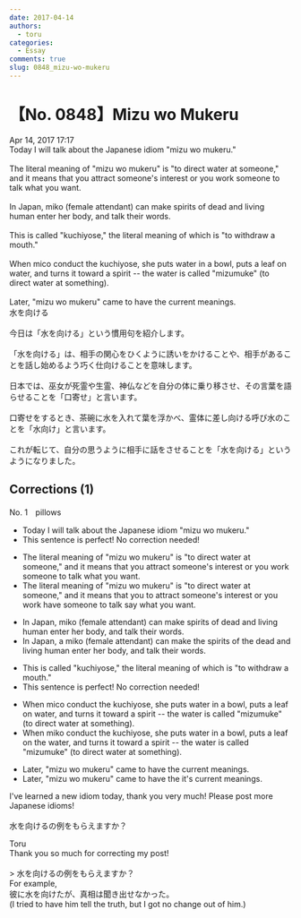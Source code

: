 ```yaml
---
date: 2017-04-14
authors:
  - toru
categories:
  - Essay
comments: true
slug: 0848_mizu-wo-mukeru
---
```


# 【No. 0848】Mizu wo Mukeru
<div class="date">Apr 14, 2017 17:17</div>
<div id="post"><div id="body_show_ori">
Today I will talk about the Japanese idiom "mizu wo mukeru."<br/><br/>The literal meaning of "mizu wo mukeru" is "to direct water at someone," and it means that you attract someone's interest or you work someone to talk what you want.<br/><br/>In Japan, miko (female attendant) can make spirits of dead and living human enter her body, and talk their words.<br/><br/>This is called "kuchiyose," the literal meaning of which is "to withdraw a mouth."<br/><br/>When mico conduct the kuchiyose, she puts water in a bowl, puts a leaf on water, and turns it toward a spirit -- the water is called "mizumuke" (to direct water at something).<br/><br/>Later, "mizu wo mukeru" came to have the current meanings.
</div></div>

<!-- more -->

<div id="post_ja"><div id="body_show_mo">
水を向ける<br/><br/>今日は「水を向ける」という慣用句を紹介します。<br/><br/>「水を向ける」は、相手の関心をひくように誘いをかけることや、相手があることを話し始めるよう巧く仕向けることを意味します。<br/><br/>日本では、巫女が死霊や生霊、神仏などを自分の体に乗り移させ、その言葉を語らせることを「口寄せ」と言います。<br/><br/>口寄せをするとき、茶碗に水を入れて葉を浮かべ、霊体に差し向ける呼び水のことを「水向け」と言います。<br/><br/>これが転じて、自分の思うように相手に話をさせることを「水を向ける」というようになりました。
</div></div>

## Corrections (1)
<div id="block"><div class="first_name"> No. 1　<span class="just_name">pillows</span></div><div id="block2">
<ul class="correction_field">
<li class="incorrect">Today I will talk about the Japanese idiom "mizu wo mukeru."</li>
<li class="corrected perfect">This sentence is perfect! No correction needed!</li>
</ul>
<ul class="correction_field">
<li class="incorrect">The literal meaning of "mizu wo mukeru" is "to direct water at someone," and it means that you attract someone's interest or you work someone to talk what you want.</li>
<li class="corrected correct">
The literal meaning of "mizu wo mukeru" is "to direct water at someone," and it means<span class="sline"> that you</span> <span class="f_red">to</span> attract someone's interest or <span class="sline">you work</span> <span class="f_red">have</span> someone <span class="sline">to talk </span><span class="f_red">say</span> what you want.
</li>
</ul>
<ul class="correction_field">
<li class="incorrect">In Japan, miko (female attendant) can make spirits of dead and living human enter her body, and talk their words.</li>
<li class="corrected correct">
In Japan, <span class="f_red">a</span> miko (female attendant) can make <span class="f_red">the</span> spirits of <span class="f_red">the</span> dead and living <span class="sline">human</span> enter her body, and talk<span class="sline"> their words.</span>
</li>
</ul>
<ul class="correction_field">
<li class="incorrect">This is called "kuchiyose," the literal meaning of which is "to withdraw a mouth."</li>
<li class="corrected perfect">This sentence is perfect! No correction needed!</li>
</ul>
<ul class="correction_field">
<li class="incorrect">When mico conduct the kuchiyose, she puts water in a bowl, puts a leaf on water, and turns it toward a spirit -- the water is called "mizumuke" (to direct water at something).</li>
<li class="corrected correct">
When mi<span class="f_red">k</span>o conduct the kuchiyose, she puts water in a bowl, puts a leaf on <span class="f_red">the</span> water, and turns it toward a spirit -- the water is called "mizumuke" (to direct water at something).
</li>
</ul>
<ul class="correction_field">
<li class="incorrect">Later, "mizu wo mukeru" came to have the current meanings.</li>
<li class="corrected correct">
Later, "mizu wo mukeru" came to have <span class="sline">the</span> <span class="f_red">it's</span> current meaning<span class="sline">s</span>.
</li>
</ul>
<p class="comment_small">
 I've learned a new idiom today, thank you very much!  Please post more Japanese idioms!
 <br/>
 <br/>
 水を向けるの例をもらえますか？
 <br/>
</p>

</div><div class="name"><span class="just_name">Toru</span><br>
Thank you so much for correcting my post!<br/><br/>&gt; 水を向けるの例をもらえますか？<br/>For example,<br/>彼に水を向けたが、真相は聞き出せなかった。<br/>(I tried to have him tell the truth, but I got no change out of him.)
</div>
</div>
